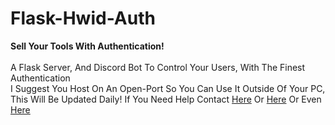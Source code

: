 # Flask-Hwid-Auth
**Sell Your Tools With Authentication!**<br /><br />A Flask Server, And Discord Bot To Control Your Users, With The Finest Authentication<br />I Suggest You Host On An Open-Port So You Can Use It Outside Of Your PC, This Will Be Updated Daily! If You Need Help Contact [Here](https://t.me/merkzzzzz) Or [Here](https://t.me/merkzadvertise) Or Even [Here](https://discord.com/channels/971043028829634640)
